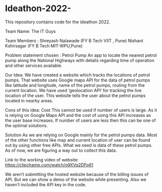 # Ideathon-2022-
This repository contains code for the ideathon 2022.

Team Name:
The IT Guys

Team Members : 
Shreyash Nalawade  (FY B Tech VIIT , Pune)
Nishant Kshirsagar    (FY B Tech  MIT-WPU,Pune)

Problem statement chosen : 
Petrol Pump An app to locate the nearest petrol pump along the National Highways with details regarding time of operation and other services available.

Our Idea:
We have created a website which tracks the locations of petrol pumps.
That website uses Google maps API for the data of petrol pumps like latitude and longitude, name of the petrol pumps, routing from the current location.
We have used ‘geolocation API’ for tracking the live location of the user. This website tells the user about the petrol pumps located in nearby areas.

Cons of this idea:
Cost 
This cannot be used if number of users is large.
As it is relying on Google Maps API and the cost of using this API increases as the user base increases. 
If number of users are less then this can be one of the optimal solutions.

Solution 
As we are relying on Google mainly for the petrol pumps data. 
Most of the other functions like map and current location of user can be found out by using other free APIs.
What we need is data of these petrol pumps. As of now, we are figuring a way out to collect this data.

Link to the working video of website:     https://clipchamp.com/watch/o9XVq2DFp61

We aren’t submitting the hosted website because of the billing issues of API. But we can show a demo of the website while presenting. 
Also we haven’t included the API key in the code.
